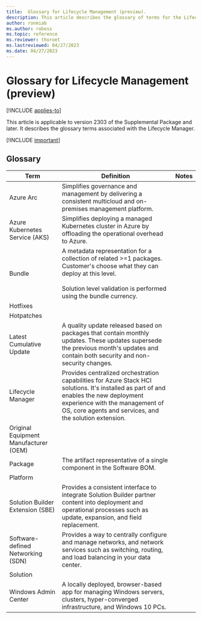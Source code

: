 ```yaml
---
title:  Glossary for Lifecycle Management (preview).
description: This article describes the glossary of terms for the Lifecycle Manager.
author: ronmiab
ms.author: robess
ms.topic: reference
ms.reviewer: thoroet
ms.lastreviewed: 04/27/2023
ms.date: 04/27/2023
---
```


# Glossary for Lifecycle Management (preview)

[!INCLUDE [applies-to](../../includes/hci-applies-to-supplemental-package.md)]

This article is applicable to version 2303 of the Supplemental Package and later. It describes the glossary terms associated with the Lifecycle Manager.

[!INCLUDE [important](../../includes/hci-preview.md)]

## Glossary

| Term        | Definition            | Notes |
|-------------|-----------------------|-------|
| Azure Arc   | Simplifies governance and management by delivering a consistent multicloud and on-premises management platform.  |       |
| Azure Kubernetes Service (AKS) | Simplifies deploying a managed Kubernetes cluster in Azure by offloading the operational overhead to Azure.   |       |
| Bundle   | A metadata representation for a collection of related >=1 packages. Customer's choose what they can deploy at this level.  <br/><br/> Solution level validation is performed using the bundle currency. |       |
| Hotfixes    |                            |       |
| Hotpatches  |                            |       |
| Latest Cumulative Update  | A quality update released based on packages that contain monthly updates. These  updates supersede the previous month's updates and contain both security and non-security changes.  |       |
| Lifecycle Manager   | Provides centralized orchestration capabilities for Azure Stack HCI solutions. It's installed as part of and enables the new deployment experience with the management of OS, core agents and services, and the solution extension. |       |
| Original Equipment Manufacturer (OEM) |            |       |
| Package    | The artifact representative of a single component in the Software BOM.  |       |
| Platform   |             |       |
| Solution Builder Extension (SBE) | Provides a consistent interface to integrate Solution Builder partner content into deployment and operational processes such as update, expansion, and field replacement.    |       |
| Software-defined Networking (SDN) | Provides a way to centrally configure and manage networks, and network services such as switching, routing, and load balancing in your data center.      |       |
| Solution    |                     |       |
| Windows Admin Center   | A locally deployed, browser-based app for managing Windows servers, clusters, hyper-converged infrastructure, and Windows 10 PCs.  |        |
